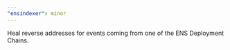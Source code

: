 ```yaml
---
"ensindexer": minor
---
```


Heal reverse addresses for events coming from one of the ENS Deployment Chains.
